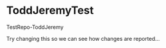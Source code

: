 ToddJeremyTest
==============

TestRepo-ToddJeremy

Try changing this so we can see how changes are reported...

